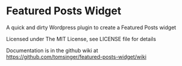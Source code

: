 Featured Posts Widget
=====================

A quick and dirty Wordpress plugin to create a Featured Posts widget

Licensed under The MIT License, see LICENSE file for details

Documentation is in the github wiki at https://github.com/tomsinger/featured-posts-widget/wiki
